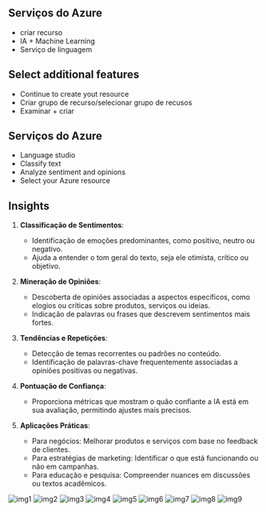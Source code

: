 ## Serviços do Azure

- criar recurso
- IA + Machine Learning
- Serviço de linguagem

## Select additional features

- Continue to create yout resource
- Criar grupo de recurso/selecionar grupo de recusos
- Examinar + criar

## Serviços do Azure
- Language studio
- Classify text
- Analyze sentiment and opinions
- Select your Azure resource

## Insights
1. **Classificação de Sentimentos**:
   - Identificação de emoções predominantes, como positivo, neutro ou negativo.
   - Ajuda a entender o tom geral do texto, seja ele otimista, crítico ou objetivo.

2. **Mineração de Opiniões**:
   - Descoberta de opiniões associadas a aspectos específicos, como elogios ou críticas sobre produtos, serviços ou ideias.
   - Indicação de palavras ou frases que descrevem sentimentos mais fortes.

3. **Tendências e Repetições**:
   - Detecção de temas recorrentes ou padrões no conteúdo.
   - Identificação de palavras-chave frequentemente associadas a opiniões positivas ou negativas.

4. **Pontuação de Confiança**:
   - Proporciona métricas que mostram o quão confiante a IA está em sua avaliação, permitindo ajustes mais precisos.

5. **Aplicações Práticas**:
   - Para negócios: Melhorar produtos e serviços com base no feedback de clientes.
   - Para estratégias de marketing: Identificar o que está funcionando ou não em campanhas.
   - Para educação e pesquisa: Compreender nuances em discussões ou textos acadêmicos.
  
![img1](https://github.com/nisze/Analise-de-Sentimentos-com-AI/blob/main/imgs/Screenshot_1.png)
![img2](https://github.com/nisze/Analise-de-Sentimentos-com-AI/blob/main/imgs/Screenshot_2.png)
![img3](https://github.com/nisze/Analise-de-Sentimentos-com-AI/blob/main/imgs/Screenshot_3.png)
![img4](https://github.com/nisze/Analise-de-Sentimentos-com-AI/blob/main/imgs/Screenshot_4.png)
![img5](https://github.com/nisze/Analise-de-Sentimentos-com-AI/blob/main/imgs/Screenshot_5.png)
![img6](https://github.com/nisze/Analise-de-Sentimentos-com-AI/blob/main/imgs/Screenshot_6.png)
![img7](https://github.com/nisze/Analise-de-Sentimentos-com-AI/blob/main/imgs/Screenshot_7.png)
![img8](https://github.com/nisze/Analise-de-Sentimentos-com-AI/blob/main/imgs/Screenshot_8.png)
![img9](https://github.com/nisze/Analise-de-Sentimentos-com-AI/blob/main/imgs/Screenshot_9.png)
